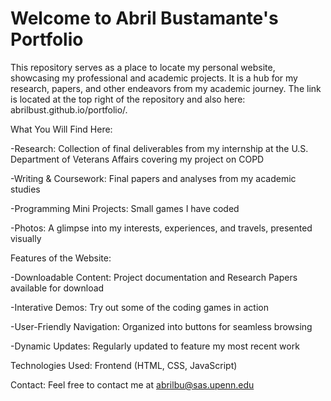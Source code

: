 # Welcome to Abril Bustamante's Portfolio
This repository serves as a place to locate my personal website, showcasing my professional and academic projects. It is a hub for my research, papers, and other endeavors from my academic journey. The link is located at the top right of the repository and also here: abrilbust.github.io/portfolio/.

What You Will Find Here: 

-Research:
Collection of final deliverables from my internship at the U.S. Department of Veterans Affairs covering my project on COPD

-Writing & Coursework: 
Final papers and analyses from my academic studies

-Programming Mini Projects: 
Small games I have coded 

-Photos: 
A glimpse into my interests, experiences, and travels, presented visually



Features of the Website:



-Downloadable Content: 
Project documentation and Research Papers available for download

-Interative Demos: Try out some of the coding games in action

-User-Friendly Navigation: Organized into buttons for seamless browsing

-Dynamic Updates: Regularly updated to feature my most recent work

Technologies Used:
Frontend (HTML, CSS, JavaScript)

Contact:
Feel free to contact me at abrilbu@sas.upenn.edu

